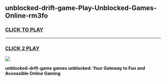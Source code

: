 
## unblocked-drift-game-Play-Unblocked-Games-Online-rm3fo
<h3>
<a href="https://premium76.site?title=unblocked-drift-game&ref=25A">CLICK TO PLAY</a></h3>
<hr>

<h3>
<a href="https://premium76.site?title=unblocked-drift-game&ref=25A">CLICK 2 PLAY</a>
  
</h3>

<a href="https://premium76.site?title=unblocked-drift-game&ref=25A"><img src="https://clearcache.store/games.png"></a>


**unblocked-drift-game games unblocked: Your Gateway to Fun and Accessible Online Gaming**

